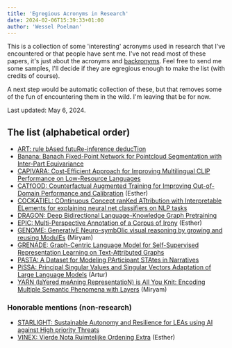 ```yaml
---
title: 'Egregious Acronyms in Research'
date: 2024-02-06T15:39:33+01:00
author: 'Wessel Poelman'
---
```


This is a collection of some 'interesting' acronyms used in research that I've encountered or that people have sent me.
I've not read most of these papers, it's just about the acronyms and [backronyms](https://en.wikipedia.org/wiki/Backronym).
Feel free to send me some samples, I'll decide if they are egregious enough to make the list (with credits of course).

A next step would be automatic collection of these, but that removes some of the fun of encountering them in the wild.
I'm leaving that be for now.

Last updated: May 6, 2024.

## The list (alphabetical order)

* [ART: rule bAsed futuRe-inference deducTion](https://aclanthology.org/2023.emnlp-main.592/)
* [Banana: Banach Fixed-Point Network for Pointcloud Segmentation with Inter-Part Equivariance](http://arxiv.org/abs/2305.16314) 
* [CAPIVARA: Cost-Efficient Approach for Improving Multilingual CLIP Performance on Low-Resource Languages](http://arxiv.org/abs/2310.13683)
* [CATfOOD: Counterfactual Augmented Training for Improving Out-of-Domain Performance and Calibration](http://arxiv.org/abs/2309.07822) (Esther)
* [COCKATIEL: COntinuous Concept ranKed ATtribution with Interpretable ELements for explaining neural net classifiers on NLP tasks](http://arxiv.org/abs/2305.06754)
* [DRAGON: Deep Bidirectional Language-Knowledge Graph Pretraining](https://knowledge-nlp.github.io/aaai2023/papers/001-Dragon-oral.pdf)
* [EPIC: Multi-Perspective Annotation of a Corpus of Irony](https://aclanthology.org/2023.acl-long.774) (Esther)
* [GENOME: GenerativE Neuro-symbOlic visual reasoning by growing and reusing ModulEs](http://arxiv.org/abs/2311.04901) (Miryam)
* [GRENADE: Graph-Centric Language Model for Self-Supervised Representation Learning on Text-Attributed Graphs](http://arxiv.org/abs/2310.15109)
* [PASTA: A Dataset for Modeling PArticipant STAtes in Narratives](https://aclanthology.org/2023.tacl-1.73.pdf)
* [PiSSA: Principal Singular Values and Singular Vectors Adaptation of Large Language Models](http://arxiv.org/abs/2404.02948) (Artur)
* [YARN (laYered meAning RepresentatioN) is All You Knit: Encoding Multiple Semantic Phenomena with Layers](https://hal.science/hal-04551796/) (Miryam)

### Honorable mentions (non-research)

* [STARLIGHT: Sustainable Autonomy and Resilience for LEAs using AI against High priority Threats](https://cordis.europa.eu/project/id/101021797)
* [VINEX: Vierde Nota Ruimtelijke Ordening Extra](https://nl.wikipedia.org/wiki/Vinex) (Esther)
